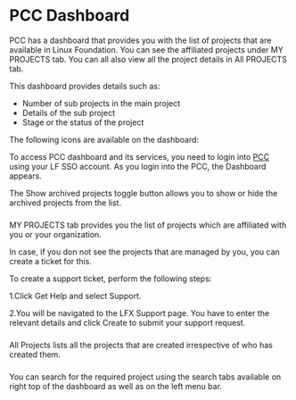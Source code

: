 # PCC Dashboard

PCC has a dashboard that provides you with the list of projects that are available in Linux Foundation. You can see the affiliated projects under MY PROJECTS tab. You can all also view all the project details in All PROJECTS tab.

This dashboard provides details such as:

* Number of sub projects in the main project
* Details of the sub project
* Stage or the status of the project

The following icons are available on the dashboard:

To access PCC dashboard and its services, you need to login into [PCC](http://projectadmin.lfx.linuxfoundation.org) using your LF SSO account. As you login into the PCC, the Dashboard appears.

The Show archived projects toggle button allows you to show or hide the archived projects from the list.

###  <a href="my-projects" id="my-projects"></a>

MY PROJECTS tab provides you the list of projects which are affiliated with you or your organization.

In case, if you don not see the projects that are managed by you, you can create a ticket for this.

To create a support ticket, perform the following steps:

1.Click Get Help and select Support.

2.You will be navigated to the LFX Support page. You have to enter the relevant details and click Create to submit your support request.

###  <a href="all-projects" id="all-projects"></a>

All Projects lists all the projects that are created irrespective of who has created them.

###  <a href="search-functionality" id="search-functionality"></a>

You can search for the required project using the search tabs available on right top of the dashboard as well as on the left menu bar.
